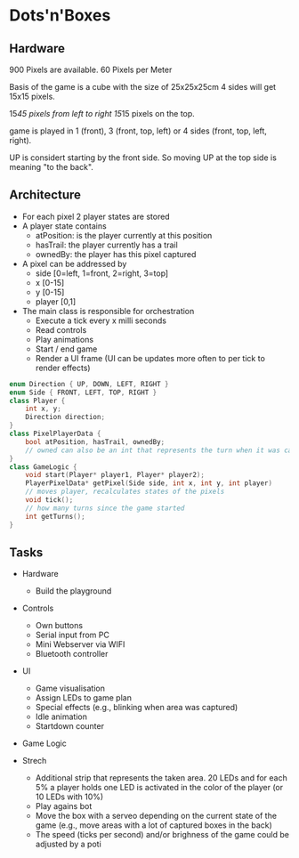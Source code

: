 # Dots'n'Boxes

## Hardware

900 Pixels are available.
60 Pixels per Meter

Basis of the game is a cube with the size of 25x25x25cm 
4 sides will get 15x15 pixels.

15*45 pixels from left to right
15*15 pixels on the top.

game is played in 1 (front), 3 (front, top, left) or 4 sides (front, top, left, right).

UP is considert starting by the front side. 
So moving UP at the top side is meaning "to the back".

## Architecture

- For each pixel 2 player states are stored
- A player state contains
  - atPosition: is the player currently at this position
  - hasTrail: the player currently has a trail
  - ownedBy: the player has this pixel captured
- A pixel can be addressed by 
  - side [0=left, 1=front, 2=right, 3=top]
  - x [0-15]
  - y [0-15]
  - player [0,1]
- The main class is responsible for orchestration
  - Execute a tick every x milli seconds
  - Read controls
  - Play animations
  - Start / end game
  - Render a UI frame (UI can be updates more often to per tick to render effects)

```cpp
enum Direction { UP, DOWN, LEFT, RIGHT }
enum Side { FRONT, LEFT, TOP, RIGHT }
class Player {
    int x, y;
    Direction direction;
}
class PixelPlayerData {
    bool atPosition, hasTrail, ownedBy;
    // owned can also be an int that represents the turn when it was captured
}
class GameLogic {
    void start(Player* player1, Player* player2);
    PlayerPixelData* getPixel(Side side, int x, int y, int player)
    // moves player, recalculates states of the pixels
    void tick();
    // how many turns since the game started
    int getTurns();
}
```

## Tasks

- Hardware
  - Build the playground

- Controls
  - Own buttons
  - Serial input from PC
  - Mini Webserver via WIFI
  - Bluetooth controller

- UI
  - Game visualisation
  - Assign LEDs to game plan
  - Special effects (e.g., blinking when area was captured)
  - Idle animation
  - Startdown counter

- Game Logic

- Strech
  - Additional strip that represents the taken area. 20 LEDs and for each 5% a player holds one LED is activated in the color of the player (or 10 LEDs with 10%)
  - Play agains bot
  - Move the box with a serveo depending on the current state of the game (e.g., move areas with a lot of captured boxes in the back)
  - The speed (ticks per second) and/or brighness of the game could be adjusted by a poti